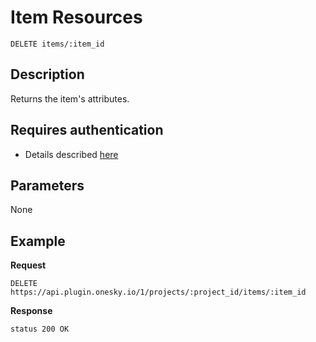# Item Resources

    DELETE items/:item_id

## Description
Returns the item's attributes.


## Requires authentication
- Details described [here](/README.md#authenticaion)


## Parameters
None


## Example
**Request**

    DELETE https://api.plugin.onesky.io/1/projects/:project_id/items/:item_id

**Response**
```
status 200 OK
```
